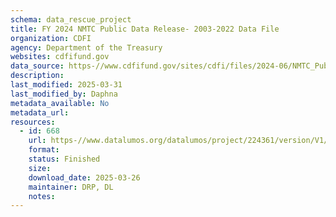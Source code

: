 ```yaml
---
schema: data_rescue_project 
title: FY 2024 NMTC Public Data Release- 2003-2022 Data File
organization: CDFI
agency: Department of the Treasury
websites: cdfifund.gov
data_source: https-//www.cdfifund.gov/sites/cdfi/files/2024-06/NMTC_Public_Data_Release_includes_FY_2022_Data_final.xlsx
description: 
last_modified: 2025-03-31
last_modified_by: Daphna
metadata_available: No
metadata_url: 
resources:
  - id: 668
    url: https-//www.datalumos.org/datalumos/project/224361/version/V1/view
    format: 
    status: Finished
    size: 
    download_date: 2025-03-26
    maintainer: DRP, DL
    notes: 
---
```

